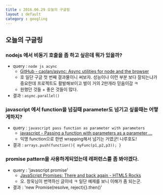 ```yaml
---
title : 2016.06.29 오늘의 구글링
layout : default
category : googling
---
```


## 오늘의 구글링

### nodejs 에서 비동기 호출을 좀 하고 싶은데 뭐가 있을까?
- query : `node js acync`
  - [GitHub - caolan/async: Async utilities for node and the browser](https://github.com/caolan/async)
  - 호 일단 구글 첫 번째 결과물이니 써보자. 성능이나 이런 부분 보다 잘되는냐가 중요한데 프로젝트도 활발해보이고 벌이 거의 2만개라 믿음이감 ㅋ
  - 원했던 것들 + 좋은 것들이 많다.
- 결과 : `async.parallel()`

### javascript 에서 function을 넘길때 parameter도 넘기고 싶을때는 어떻게하지?
- query : `javascript pass function as parameter with parameters`
  - [javascript - Passing a function with parameters as a parameter ...](http://stackoverflow.com/questions/1300242/passing-a-function-with-parameters-as-a-parameter)
  - 익명 function으로 한번 wrapping해서 넘기는 거였군! 나루호도!
- 결과 : `arrays.push(function(){ myFunc(p1,p2,p3)); }`

### promise pattern을 사용하게되었는데 레퍼런스를 좀 봐야겠다.
- query : 'javascript promise'
  - [JavaScript Promises: There and back again - HTML5 Rocks](http://www.html5rocks.com/ko/tutorials/es6/promises/)
  - 오. 창욱님이 번역하신 글이네 ㅋ 일단 예제를 보니 이해가 좀 되는군.
- 결과 : 'new Promise(resolve, reject){}.then()'  
